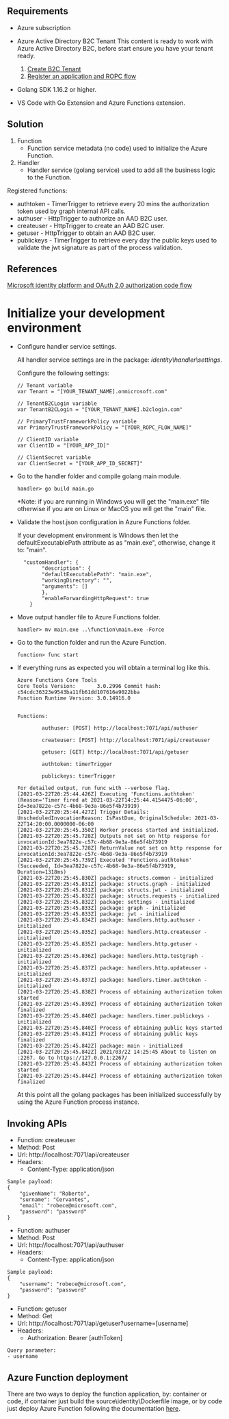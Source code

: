 
## Requirements

- Azure subscription
- Azure Active Directory B2C Tenant
    This content is ready to work with Azure Active Directory B2C, before start ensure you have your tenant ready.

    1. [Create B2C Tenant](https://docs.microsoft.com/en-us/azure/active-directory-b2c/tutorial-create-tenant)
    2. [Register an application and ROPC flow](https://docs.microsoft.com/en-us/azure/active-directory-b2c/add-ropc-policy?tabs=app-reg-ga&pivots=b2c-user-flow#ropc-flow-notes)

- Golang SDK 1.16.2 or higher.
- VS Code with Go Extension and Azure Functions extension.

## Solution

1. Function
    - Function service metadata (no code) used to initialize the Azure Function.
2. Handler
    - Handler service (golang service) used to add all the business logic to the Function.

Registered functions:

- authtoken - TimerTrigger to retrieve every 20 mins the authorization token used by graph internal API calls.
- authuser - HttpTrigger to authorize an AAD B2C user.
- createuser - HttpTrigger to create an AAD B2C user.
- getuser - HttpTrigger to obtain an AAD B2C user.
- publickeys - TimerTrigger to retrieve every day the public keys used to validate the jwt signature as part of the process validation.

## References

[Microsoft identity platform and OAuth 2.0 authorization code flow](https://docs.microsoft.com/en-us/azure/active-directory/develop/v2-oauth2-auth-code-flow)

# Initialize your development environment

- Configure handler service settings.

    All handler service settings are in the package: *identity\handler\settings*.

    Configure the following settings:

    ```
    // Tenant variable
    var Tenant = "[YOUR_TENANT_NAME].onmicrosoft.com"

    // TenantB2CLogin variable
    var TenantB2CLogin = "[YOUR_TENANT_NAME].b2clogin.com"

    // PrimaryTrustFrameworkPolicy variable
    var PrimaryTrustFrameworkPolicy = "[YOUR_ROPC_FLOW_NAME]"

    // ClientID variable
    var ClientID = "[YOUR_APP_ID]"

    // ClientSecret variable
    var ClientSecret = "[YOUR_APP_ID_SECRET]"
    ```

- Go to the handler folder and compile golang main module.

    ```
    handler> go build main.go
    ```

    *Note: if you are running in Windows you will get the "main.exe" file otherwise if you are on Linux or MacOS you will get the "main" file.

- Validate the host.json configuration in Azure Functions folder.

    If your development environment is Windows then let the defaultExecutablePath attribute as as "main.exe", otherwise, change it to: "main".

    ```
      "customHandler": {
            "description": {
            "defaultExecutablePath": "main.exe",
            "workingDirectory": "",
            "arguments": []
            },
            "enableForwardingHttpRequest": true
        }
    ```

- Move output handler file to Azure Functions folder.

    ```
    handler> mv main.exe ..\function\main.exe -Force
    ```

- Go to the function folder and run the Azure Function.

    ```
    function> func start
    ```

- If everything runs as expected you will obtain a terminal log like this.

    ```
    Azure Functions Core Tools
    Core Tools Version:       3.0.2996 Commit hash: c54cdc36323e9543ba11fb61dd107616e9022bba
    Function Runtime Version: 3.0.14916.0


    Functions:

            authuser: [POST] http://localhost:7071/api/authuser

            createuser: [POST] http://localhost:7071/api/createuser

            getuser: [GET] http://localhost:7071/api/getuser

            authtoken: timerTrigger

            publickeys: timerTrigger

    For detailed output, run func with --verbose flag.
    [2021-03-22T20:25:44.426Z] Executing 'Functions.authtoken' (Reason='Timer fired at 2021-03-22T14:25:44.4154475-06:00', Id=3ea7822e-c57c-4b68-9e3a-86e5f4b73919)
    [2021-03-22T20:25:44.427Z] Trigger Details: UnscheduledInvocationReason: IsPastDue, OriginalSchedule: 2021-03-22T14:20:00.0000000-06:00
    [2021-03-22T20:25:45.350Z] Worker process started and initialized.
    [2021-03-22T20:25:45.728Z] Outputs not set on http response for invocationId:3ea7822e-c57c-4b68-9e3a-86e5f4b73919
    [2021-03-22T20:25:45.728Z] ReturnValue not set on http response for invocationId:3ea7822e-c57c-4b68-9e3a-86e5f4b73919
    [2021-03-22T20:25:45.739Z] Executed 'Functions.authtoken' (Succeeded, Id=3ea7822e-c57c-4b68-9e3a-86e5f4b73919, Duration=1318ms)
    [2021-03-22T20:25:45.830Z] package: structs.common - initialized  
    [2021-03-22T20:25:45.831Z] package: structs.graph - initialized   
    [2021-03-22T20:25:45.831Z] package: structs.jwt - initialized     
    [2021-03-22T20:25:45.832Z] package: structs.requests - initialized
    [2021-03-22T20:25:45.832Z] package: settings - initialized        
    [2021-03-22T20:25:45.833Z] package: graph - initialized
    [2021-03-22T20:25:45.833Z] package: jwt - initialized
    [2021-03-22T20:25:45.834Z] package: handlers.http.authuser - initialized
    [2021-03-22T20:25:45.835Z] package: handlers.http.createuser - initialized
    [2021-03-22T20:25:45.835Z] package: handlers.http.getuser - initialized
    [2021-03-22T20:25:45.836Z] package: handlers.http.testgraph - initialized
    [2021-03-22T20:25:45.837Z] package: handlers.http.updateuser - initialized
    [2021-03-22T20:25:45.837Z] package: handlers.timer.authtoken - initialized
    [2021-03-22T20:25:45.838Z] Process of obtaining authorization token started
    [2021-03-22T20:25:45.839Z] Process of obtaining authorization token finalized
    [2021-03-22T20:25:45.840Z] package: handlers.timer.publickeys - initialized
    [2021-03-22T20:25:45.840Z] Process of obtaining public keys started
    [2021-03-22T20:25:45.841Z] Process of obtaining public keys finalized
    [2021-03-22T20:25:45.842Z] package: main - initialized
    [2021-03-22T20:25:45.842Z] 2021/03/22 14:25:45 About to listen on :2267. Go to https://127.0.0.1:2267/
    [2021-03-22T20:25:45.843Z] Process of obtaining authorization token started
    [2021-03-22T20:25:45.844Z] Process of obtaining authorization token finalized
    ```

    At this point all the golang packages has been initialized successfully by using the Azure Function process instance.

## Invoking APIs

- Function: createuser  
- Method: Post
- Url: http://localhost:7071/api/createuser
- Headers:
    - Content-Type: application/json
```
Sample payload:
{
    "givenName": "Roberto",
    "surname": "Cervantes",
    "email": "robece@microsoft.com",
    "password": "password"
}
```

- Function: authuser
- Method: Post
- Url: http://localhost:7071/api/authuser
- Headers:
    - Content-Type: application/json

```
Sample payload:
{
	"username": "robece@microsoft.com",
	"password": "password"
}
```

- Function: getuser
- Method: Get
- Url: http://localhost:7071/api/getuser?username=[username]
- Headers:
    - Authorization: Bearer [authToken]

```
Query parameter:
- username
```

## Azure Function deployment

There are two ways to deploy the function application, by: container or code, if container just build the source\identity\Dockerfile image, or by code just deploy Azure Function following the documentation [here](https://docs.microsoft.com/en-us/azure/azure-functions/create-first-function-vs-code-other?tabs=go%2Cwindows#publish-the-project-to-azure).